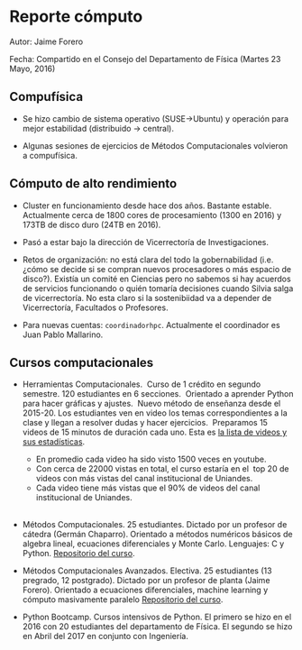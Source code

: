 
# Reporte cómputo

Autor: Jaime Forero

Fecha: Compartido en el Consejo del Departamento de Física (Martes 23 Mayo, 2016)

## Compufísica 

* Se hizo cambio de sistema operativo (SUSE->Ubuntu) y operación para mejor estabilidad
  (distribuido -> central). 

* Algunas sesiones de ejercicios de Métodos Computacionales volvieron a compufísica.

## Cómputo de alto rendimiento

* Cluster en funcionamiento desde hace dos años. Bastante
  estable. Actualmente cerca de 1800 cores de procesamiento (1300 en 2016) y 173TB de
  disco duro (24TB en 2016).

* Pasó a estar bajo la dirección de Vicerrectoría de Investigaciones. 

* Retos de organización: no está clara del todo la gobernabilidad
  (i.e. ¿cómo se decide si se compran nuevos procesadores o más
  espacio de disco?). Existía un comité en Ciencias pero no sabemos si 
  hay acuerdos de servicios funcionando o quién tomaría decisiones cuando
  Silvia salga de vicerrectoría. No esta claro si la sostenibiidad va a depender
  de Vicerrectoría, Facultados o Profesores.

* Para nuevas cuentas: ```coordinadorhpc```. Actualmente el
  coordinador es Juan Pablo Mallarino.

## Cursos computacionales 

* Herramientas Computacionales. 
  Curso de 1 crédito en segundo semestre.
  120 estudiantes en 6 secciones.
  Orientado a aprender Python para hacer gráficas y ajustes.
  Nuevo método de enseñanza desde el 2015-20. 
  Los estudiantes ven en video los temas correspondientes
  a la clase y llegan a resolver dudas y hacer ejercicios.
  Preparamos 15 videos de 15 minutos de duración cada uno.
  Esta es [la lista de videos y sus estadísticas](https://github.com/ComputoCienciasUniandes/HerramientasComputacionales/blob/master/estadisticas-videos.md).  

  - En promedio cada video ha sido visto 1500 veces en youtube.  
  - Con cerca de 22000 vistas en total, el curso estaría en el
  top 20 de videos con más vistas del canal institucional de Uniandes.  
  - Cada video tiene más vistas que el 90% de videos del canal 
  institucional de Uniandes.  
  

* Métodos Computacionales. 25 estudiantes. Dictado por un profesor de cátedra (Germán
  Chaparro). Orientado a métodos numéricos básicos de algebra lineal,
  ecuaciones diferenciales y Monte Carlo. Lenguajes: C y Python. [Repositorio del
  curso](https://github.com/ComputoCienciasUniandes/MetodosComputacionales).

* Métodos Computacionales Avanzados. Electiva. 25 estudiantes (13
  pregrado, 12 postgrado). Dictado por un profesor de planta (Jaime
  Forero). Orientado a ecuaciones diferenciales, machine learning y
  cómputo masivamente paralelo [Repositorio del
  curso](https://github.com/ComputoCienciasUniandes/MetodosComputacionalesAvanzados). 
  
* Python Bootcamp. Cursos intensivos de Python. 
  El primero se hizo en el 2016 con 20 estudiantes del departamento de Física. 
  El segundo se hizo en Abril del 2017 en conjunto con Ingeniería.
  





